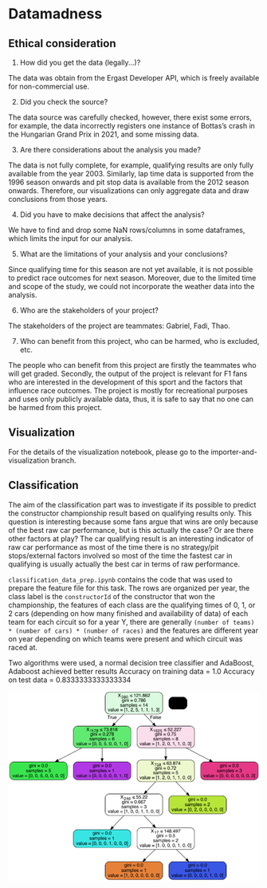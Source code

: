 # Datamadness

## Ethical consideration
1. How did you get the data (legally...)?

The data was obtain from the Ergast Developer API, which is freely available for 
non-commercial use.

2. Did you check the source?

The data source was carefully checked, however, there exist some errors, for example, the data incorrectly registers one instance of Bottas’s crash in the Hungarian Grand Prix in 2021, and some missing data.

3. Are there considerations about the analysis you made?

The data is not fully complete, for example, qualifying results are only fully available from the year 2003. Similarly, lap time data is supported from the 1996 season onwards and pit stop data is available from the 2012 season onwards. Therefore, our visualizations can only aggregate data and draw conclusions from those years.

4. Did you have to make decisions that affect the analysis?

We have to find and drop some NaN rows/columns in some dataframes, 
which limits the input for our analysis.

5. What are the limitations of your analysis and your conclusions?

Since qualifying time for this season are not yet available, it is not possible to predict
race outcomes for next season. Moreover, due to the limited time and scope of the study, we could not incorporate the weather data into the analysis.

6. Who are the stakeholders of your project?

The stakeholders of the project are teammates: Gabriel, Fadi, Thao.

7. Who can benefit from this project, who can be harmed, who is excluded, etc.

The people who can benefit from this project are firstly the teammates who will get graded. Secondly, the output of the project is relevant for F1 fans who are interested in the development of this sport and the factors that influence race outcomes. The project is mostly for recreational purposes and uses only publicly available data, thus, it is safe to say that no one can be harmed from this project.



## Visualization
For the details of the visualization notebook, please go to the importer-and-visualization branch.

## Classification
The aim of the classification part was to investigate if its possible to predict the constructor championship 
result based on qualifying results only. This question is interesting because some fans argue that wins are 
only because of the best raw car performance, but is this actually the case? Or are there other factors at play? 
The car qualifying result is an interesting indicator of raw car performance as most of the time there is no 
strategy/pit stops/external factors involved so most of the time the fastest car in qualifying is usually actually the 
best car in terms of raw performance.

`classification_data_prep.ipynb` contains the code that was used to prepare the feature file for this task. 
The rows are organized per year, the class label is the `constructorId` of the constructor that won the 
championship, the features of each class are the qualifying times of 0, 1, or 2 cars (depending on how many finished and availability of data)
of each team for each circuit so for a year Y, there are generally `(number of teams) * (number of cars) * (number of races)`
and the features are different year on year depending on which teams were present and which circuit was raced at.

Two algorithms were used, a normal decision tree classifier and AdaBoost, Adaboost achieved better results
Accuracy on training data =  1.0
Accuracy on test data =  0.8333333333333334


![Decision tree of the normal decision tree classifier visualised](calssification_tree_viz.png)
